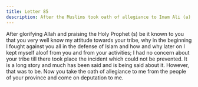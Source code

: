 ```yaml
---
title: Letter 85
description: After the Muslims took oath of allegiance to Imam Ali (a), he wrote the following letter to Mu'awiya. Waqidi has quoted this letter in his book, al-Jamal.
---
```


After glorifying Allah and praising the Holy Prophet (s) be it known to you that you very well 
know my attitude towards your tribe, why in the beginning I fought against you all in the 
defense of Islam and how and why later on I kept myself aloof from you and from your 
activities; I had no concern about your tribe till there took place the incident which could not 
be prevented. It is a long story and much has been said and is being said about it. However, 
that was to be. Now you take the oath of allegiance to me from the people of your province 
and come on deputation to me.